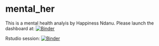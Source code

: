 # mental_her
 This is a mental health analyis by Happiness Ndanu. Please launch the dashboard at: [![Binder](https://mybinder.org/badge_logo.svg)](https://mybinder.org/v2/gh/R-icntay/mental_her/HEAD/?urlpath=shiny/MentalHealth/)
 
 Rstudio session: [![Binder](https://mybinder.org/badge_logo.svg)](https://mybinder.org/v2/gh/R-icntay/mental_her/HEAD/?urlpath=rstudio/)
 

